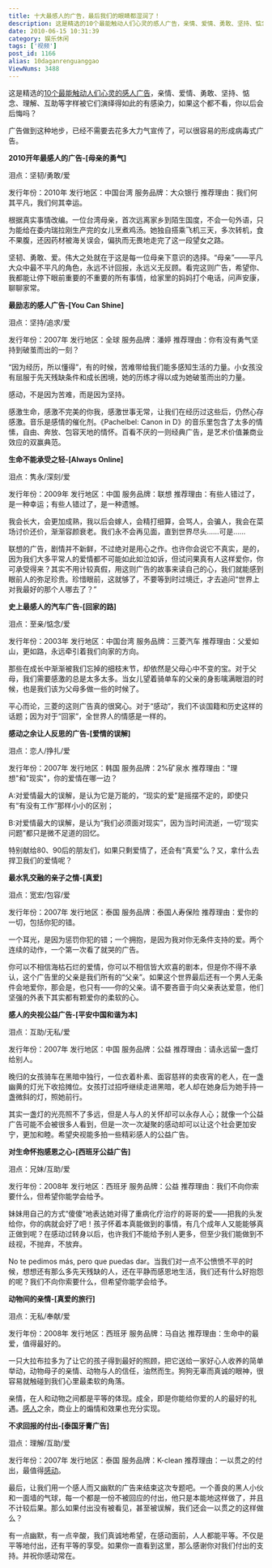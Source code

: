 ```yaml
---
title: 十大最感人的广告，最后我们的眼睛都湿润了！
description: 这是精选的10个最能触动人们心灵的感人广告，亲情、爱情、勇敢、坚持、惦念、理解、互助等字样被它们演绎得如此的有感染力，如果这个都不看，你以后会后悔吗？2010开年最感人的广告-[母亲的勇气]泪点：坚韧/勇敢/爱发行年份：2010年发行地区：中国台湾服务品牌：大众银行推荐理由：我们何其平凡，我们何其幸运。   根据真实事情改编。一位台湾母亲，首次远离家乡到陌生国
date: 2010-06-15 10:31:39
category: 娱乐休闲
tags: ['视频']
post_id: 1166
alias: 10daganrenguanggao
ViewNums: 3488
---
```


这是精选的[10个最能触动人们心灵的感人广告](/blog/10daganrenguanggao)，亲情、爱情、勇敢、坚持、惦念、理解、互助等字样被它们演绎得如此的有感染力，如果这个都不看，你以后会后悔吗？

广告做到这种地步，已经不需要去花多大力气宣传了，可以很容易的形成病毒式广告。

**2010开年最感人的广告-[母亲的勇气]**

泪点：坚韧/勇敢/爱

发行年份：2010年
发行地区：中国台湾
服务品牌：大众银行
推荐理由：我们何其平凡，我们何其幸运。

根据真实事情改编。一位台湾母亲，首次远离家乡到陌生国度，不会一句外语，只为能给在委内瑞拉刚生产完的女儿烹煮鸡汤。她独自搭乘飞机三天，多次转机，食不果腹，还因药材被海关误会，偏执而无畏地走完了这一段望女之路。

坚韧、勇敢、爱。伟大之处就在于这是每一位母亲下意识的选择。“母亲”——平凡大众中最不平凡的角色，永远不计回报，永远义无反顾。看完这则广告，希望你、我都能让停下眼前重要的不重要的所有事情，给家里的妈妈打个电话，问声安康，聊聊家常。

**最励志的感人广告-[You Can Shine]**

泪点：坚持/追求/爱

发行年份：2007年
发行地区：全球
服务品牌：潘婷
推荐理由：你有没有勇气坚持到破茧而出的一刻？

“因为经历，所以懂得”，有的时候，苦难带给我们能多感知生活的力量。小女孩没有屈服于先天残缺条件和成长困境，她的历练才得以成为她破茧而出的力量。

感动，不是因为苦难，而是因为坚持。

感激生命，感激不完美的你我，感激世事无常，让我们在经历过这些后，仍然心存感激。音乐是感情的催化剂。《Pachelbel: Canon in D》的音乐里包含了太多的情愫，自由、奔放、包容天地的情怀。百看不厌的一则经典广告，是艺术价值兼商业效应的双赢典范。

**生命不能承受之轻-[Always Online]**

泪点：隽永/深刻/爱

发行年份：2009年
发行地区：中国
服务品牌：联想
推荐理由：有些人错过了，是一种幸运；有些人错过了，是一种遗憾。

我会长大，会更加成熟，我以后会嫁人，会精打细算，会骂人，会骗人，我会在菜场讨价还价，渐渐容颜衰老。我们永不会再见面，直到世界尽头……可是……

联想的广告，剧情并不新鲜，不过绝对是用心之作。也许你会说它不真实，是的，因为我们大多平常人的爱情都不可能如此如泣如诉，但试问果真有人这样爱你，你可承受得来？其实不用计较真假，用这则广告的故事来读自己的心，我们就能感到眼前人的弥足珍贵。珍惜眼前，这就够了，不要等到时过境迁，才去追问“世界上对我最好的那个人哪去了？”

**史上最感人的汽车广告-[回家的路]**

泪点：至亲/惦念/爱

发行年份：2003年
发行地区：中国台湾
服务品牌：三菱汽车
推荐理由：父爱如山，更如路，永远牵引着我们向家的方向。

那些在成长中渐渐被我们忘掉的细枝末节，却依然是父母心中不变的宝。对于父母，我们需要感激的总是太多太多。当女儿望着骑单车的父亲的身影噙满眼泪的时候，也是我们该为父母多做一些的时候了。

平心而论，三菱的这则广告真的很窝心。对于“感动”，我们不谈国籍和历史这样的话题；因为对于“回家”，全世界人的情感是一样的。

**感动之余让人反思的广告-[爱情的误解]**

泪点：恋人/挣扎/爱

发行年份：2007年
发行地区：韩国
服务品牌：2%矿泉水
推荐理由："理想"和"现实"，你的爱情在哪一边？

A:对爱情最大的误解，是认为它是万能的，“现实的爱”是摇摆不定的，即使只有“有没有工作”那样小小的区别；

B:对爱情最大的误解，是认为“我们必须面对现实”，因为当时间流逝，一切“现实问题”都只是微不足道的回忆。

特别献给80、90后的朋友们，如果只剩爱情了，还会有“真爱”么？又，拿什么去捍卫我们的爱情呢？

**最水乳交融的亲子之情-[真爱]**

泪点：宽宏/包容/爱

发行年份：2007年
发行地区：泰国
服务品牌：泰国人寿保险
推荐理由：爱你的一切，包括你犯的错。

一个耳光，是因为惩罚你犯的错；一个拥抱，是因为我对你无条件支持的爱。两个连续的动作，一个第一次看了就哭的广告。

你可以不相信海枯石烂的爱情，你可以不相信皆大欢喜的剧本，但是你不得不承认，这个广告里的父亲是我们所有的“父亲”。如果这个世界最后还有一个男人无条件会地爱你，那会是，也只有——你的父亲。请不要吝啬于向父亲表达爱意，他们坚强的外表下其实都有颗爱你的柔软的心。

**感人的央视公益广告-[平安中国和谐为本]**

泪点：互助/无私/爱

发行年份：2007年
发行地区：中国
服务品牌：公益
推荐理由：请永远留一盏灯给别人。

晚归的女孩骑车在黑暗中独行，一位衣着朴素、面容慈祥的卖夜宵的老人，在一盏幽黄的灯光下收拾摊位。女孩打过招呼继续走进黑暗，老人却在她身后为她手持一盏微斜的灯，照她前行。

其实一盏灯的光亮照不了多远，但是人与人的关怀却可以永存人心；就像一个公益广告可能不会被很多人看到，但是一次一次凝聚的感动却可以让这个社会更加安宁，更加和睦。希望央视能多拍一些精彩感人的公益广告。

**对生命怀抱感恩之心-[西班牙公益广告]**

泪点：兄妹/互助/爱

发行年份：2008年
发行地区：西班牙
服务品牌：公益
推荐理由：我们不向你索要什么，但希望你能学会给予。

妹妹用自己的方式“傻傻”地表达她对得了重病化疗治疗的哥哥的爱——把我的头发给你，你的病就会好了吧！孩子怀着本真能做到的事情，有几个成年人又能能够真正做到呢？在感动过转身以后，也许我们不能给予别人更多，但至少我们能做到不歧视，不抛弃，不放弃。

No te pedimos más, pero que puedas dar。当我们对一点不公愤愤不平的时候，想想还有那么多先天残缺的人，还在平静而感恩地生活，我们还有什么好抱怨的呢？我们不向你索要什么，但希望你能学会给予。

**动物间的亲情-[真爱的旅行]**

泪点：无私/奉献/爱

发行年份：2008年
发行地区：西班牙
服务品牌：马自达
推荐理由：生命中的最爱，值得最好的。

一只大拉布拉多为了让它的孩子得到最好的照顾，把它送给一家好心人收养的简单举动，动物母子的亲情、动物与人的信任，油然而生。狗狗无辜而真诚的眼神，很容易就触碰到我们心里最柔软的角落。

亲情，在人和动物之间都是平等的体现。成全，即是你能给你爱的人的最好的礼遇。[感人](/blog/10daganrenguanggao)之余，商业上的煽情和效果也充分实现。

**不求回报的付出-[泰国牙膏广告]**

泪点：理解/互助/爱

发行年份：2007年
发行地区：泰国
服务品牌：K-clean
推荐理由：一以贯之的付出，最值得[感动](/blog/10daganrenguanggao)。

最后，让我们用一个感人而又幽默的广告来结束这次专题吧。一个善良的黑人小伙和一面墙的气球，每一个都是一份不被回应的付出，他只是本能地这样做了，并且不计较后果。那么如果付出没有被看见，甚至被误解，我们还会一以贯之的这样做么？

有一点幽默，有一点辛酸，我们真诚地希望，在感动面前，人人都能平等。不仅是平等地付出，还有平等的享受。如果你一直看到这里，那么感谢你对我们付出的支持。并祝你感动常在。

